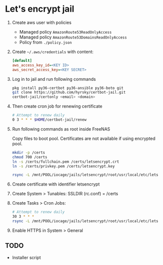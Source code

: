 # Let's encrypt jail

1. Create aws user with policies
    * Managed policy ``AmazonRoute53ReadOnlyAccess`` 
    * Managed policy ``AmazonRoute53DomainsReadOnlyAccess``
    * Policy from ``./policy.json``


2. Create ``~/.aws/credentials`` with content:
    ```ini
    [default]
    aws_access_key_id=<KEY ID>
    aws_secret_access_key=<KEY SECRET>
    ```

3. Log in to jail and run following commands
    ```sh
    pkg install py36-certbot py36-ansible py36-boto git
    git clone https://github.com/hyrsky/certbot-jail.git
    certbot-jail/certonly <email> <domain>
    ```

4. Then create cron job for renewing certificate
    ```sh
    # Attempt to renew daily
    0 3 * * * $HOME/certbot-jail/renew
    ```

5. Run following commands as root inside FreeNAS
   
   Copy files to boot pool. Certificates are not available if using encrypted pool.
    ```sh
    mkdir -p /certs
    chmod 700 /certs
    ln -s /certs/fullchain.pem /certs/letsencrypt.crt
    ln -s /certs/privkey.pem /certs/letsencrypt.key

    rsync -L /mnt/POOL/iocage/jails/letsencrypt/root/usr/local/etc/letsencrypt/live/DOMAIN/* /certs
    ```

6. Create certificate with identifier letsencrypt
7. Create System > Tunables: SSLDIR (rc.conf) = /certs
8. Create Tasks > Cron Jobs:
    ```sh
    # Attempt to renew daily
    30 3 * * * 
    rsync -L /mnt/POOL/iocage/jails/letsencrypt/root/usr/local/etc/letsencrypt/live/DOMAIN/* /certs && service nginx reload
    ```
9. Enable HTTPS in System > General

## TODO
* Installer script
